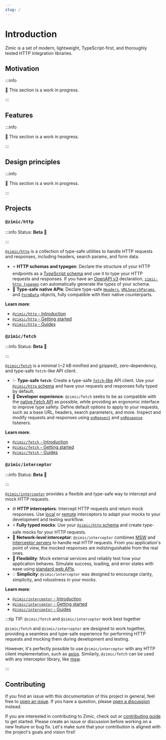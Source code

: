 ```yaml
---
slug: /
---
```


# Introduction

Zimic is a set of modern, lightweight, TypeScript-first, and thoroughly tested HTTP integration libraries.

## Motivation

:::info

🚧 This section is a work in progress.

:::

## Features

:::info

🚧 This section is a work in progress.

:::

## Design principles

:::info

🚧 This section is a work in progress.

:::

## Projects

### `@zimic/http`

:::info Status: <span>**Beta** :seedling:</span>

:::

[`@zimic/http`](/docs/zimic-http/1-index.md) is a collection of type-safe utilities to handle HTTP requests and
responses, including headers, search params, and form data.

- :star: **HTTP schemas and typegen**: Declare the structure of your HTTP endpoints as a
  [TypeScript schema](/docs/zimic-http/guides/1-http-schemas.md) and use it to type your HTTP requests and responses. If
  you have an [OpenAPI v3](https://swagger.io/specification) declaration,
  [`zimic-http typegen`](/docs/zimic-http/guides/3-typegen.md) can automatically generate the types of your schema.
- :pushpin: **Type-safe native APIs**: Declare type-safe [`Headers`](/docs/zimic-http/api/2-http-headers.md),
  [`URLSearchParams`](/docs/zimic-http/api/3-http-search-params.md), and
  [`FormData`](/docs/zimic-http/api/4-http-form-data.md) objects, fully compatible with their native counterparts.

**Learn more**:

- [`@zimic/http` - Introduction](/docs/zimic-http/1-index.md)
- [`@zimic/http` - Getting started](/docs/zimic-http/2-getting-started.mdx)
- [`@zimic/http` - Guides](/docs/http/guides)

### `@zimic/fetch`

:::info Status: <span>**Beta** :seedling:</span>

:::

[`@zimic/fetch`](/docs/zimic-fetch/1-index.md) is a minimal (~2 kB minified and gzipped), zero-dependency, and type-safe
`fetch`-like API client.

- :sparkles: **Type-safe `fetch`**: Create a type-safe
  [`fetch`-like](https://developer.mozilla.org/docs/Web/API/Fetch_API) API client. Use your
  [`@zimic/http` schema](/docs/zimic-http/guides/1-http-schemas.md) and have your requests and responses fully typed by
  default.
- :muscle: **Developer experience**: `@zimic/fetch` seeks to be as compatible with the
  [native Fetch API](https://developer.mozilla.org/docs/Web/API/Fetch_API) as possible, while providing an ergonomic
  interface to improve type safety. Define default options to apply to your requests, such as a base URL, headers,
  search parameters, and more. Inspect and modify requests and responses using
  [`onRequest`](/docs/zimic-fetch/api/2-fetch.md#onrequest) and
  [`onResponse`](/docs/zimic-fetch/api/2-fetch.md#onresponse) listeners.

**Learn more**:

- [`@zimic/fetch` - Introduction](/docs/zimic-fetch/1-index.md)
- [`@zimic/fetch` - Getting started](/docs/zimic-fetch/2-getting-started.md)
- [`@zimic/fetch` - Guides](/docs/fetch/guides)

### `@zimic/interceptor`

:::info Status: <span>**Beta** :seedling:</span>

:::

[`@zimic/interceptor`](/docs/zimic-interceptor/1-index.md) provides a flexible and type-safe way to intercept and mock
HTTP requests.

- :globe_with_meridians: **HTTP interceptors**: Intercept HTTP requests and return mock responses. Use
  [local](/docs/zimic-interceptor/guides/1-local-interceptors.md) or
  [remote](/docs/zimic-interceptor/guides/2-remote-interceptors.md) interceptors to adapt your mocks to your development
  and testing workflow.
- :zap: **Fully typed mocks**: Use your [`@zimic/http` schema](/docs/zimic-http/guides/1-http-schemas.md) and create
  type-safe mocks for your HTTP requests.
- :link: **Network-level interceptor**: `@zimic/interceptor` combines [MSW](https://github.com/mswjs/msw) and
  [interceptor servers](/docs/zimic-interceptor/cli/1-server.md) to handle real HTTP requests. From you application's
  point of view, the mocked responses are indistinguishable from the real ones.
- :wrench: **Flexibility**: Mock external services and reliably test how your application behaves. Simulate success,
  loading, and error states with ease using [standard web APIs](https://developer.mozilla.org/docs/Web/API).
- :bulb: **Simplicity**: `@zimic/interceptor` was designed to encourage clarity, simplicity, and robustness in your
  mocks.

**Learn more**:

- [`@zimic/interceptor` - Introduction](/docs/zimic-interceptor/1-index.md)
- [`@zimic/interceptor` - Getting started](/docs/zimic-interceptor/2-getting-started.md)
- [`@zimic/interceptor` - Guides](/docs/interceptor/guides)

:::tip TIP: <span>`@zimic/fetch` and `@zimic/interceptor` work best together</span>

`@zimic/fetch` and `@zimic/interceptor` are designed to work together, providing a seamless and type-safe experience for
performing HTTP requests and mocking them during development and testing.

However, it's perfectly possible to use `@zimic/interceptor` with any HTTP client implementation, such as
[axios](https://www.npmjs.com/package/axios). Similarly, `@zimic/fetch` can be used with any interceptor library, like
[msw](https://www.npmjs.com/package/msw).

:::

## Contributing

If you find an issue with this documentation of this project in general, feel free to
[open an issue](https://github.com/zimicjs/zimic/issues/new/choose). If you have a question, please
[open a discussion](https://github.com/zimicjs/zimic/discussions/new/choose) instead.

If you are interested in contributing to Zimic, check out or
[contributing guide](https://github.com/zimicjs/zimic/blob/canary/CONTRIBUTING.md) to get started. Please create an
issue or discussion before working on a new feature or bug fix. Let's make sure that your contribution is aligned with
the project's goals and vision first!
